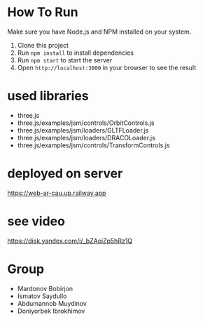 # How To Run

Make sure you have Node.js and NPM installed on your system.

1. Clone this project
2. Run `npm install` to install dependencies
3. Run `npm start` to start the server
4. Open `http://localhost:3000` in your browser to see the result

# used libraries

- three.js
- three.js/examples/jsm/controls/OrbitControls.js
- three.js/examples/jsm/loaders/GLTFLoader.js
- three.js/examples/jsm/loaders/DRACOLoader.js
- three.js/examples/jsm/controls/TransformControls.js


# deployed on server

https://web-ar-cau.up.railway.app

# see video
https://disk.yandex.com/i/_bZAoiZp5hRz1Q

# Group
- Mardonov Bobirjon
- Ismatov Saydullo
- Abdumannob Muydinov
- Doniyorbek Ibrokhimov


